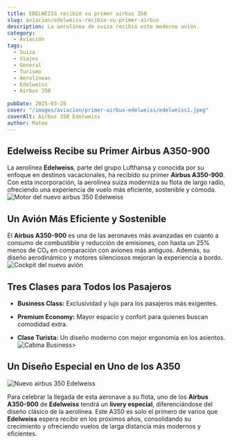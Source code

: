 ```yaml
---
title: EDELWEISS recibió su primer airbus 350
slug: aviacion/edelweiss-recibio-su-primer-airbus
description: La aerolínea de suiza recibió este moderno avión.
category:
  - Aviación
tags:
  - Suiza
  - Viajes
  - General
  - Turismo
  - Aerolíneas 
  - Edelweiss
  - Airbus 350
  
pubDate: 2025-03-28
cover: "/images/aviacion/primer-airbus-edelweiss/edelweiss1.jpeg"
coverAlt: Airbus 350 Edelweiss
author: Mateo
---
```


## Edelweiss Recibe su Primer Airbus A350-900
La aerolínea **Edelweiss**, parte del grupo Lufthansa y conocida por su enfoque en destinos vacacionales, ha recibido su primer **Airbus A350-900**. Con esta incorporación, la aerolínea suiza moderniza su flota de largo radio, ofreciendo una experiencia de vuelo más eficiente, sostenible y cómoda.
<img src="/images/aviacion/primer-airbus-edelweiss/edelweiss2.jpeg" alt="Motor del nuevo airbus 350 Edelweiss">

## Un Avión Más Eficiente y Sostenible
El **Airbus A350-900** es una de las aeronaves más avanzadas en cuanto a consumo de combustible y reducción de emisiones, con hasta un 25% menos de CO₂ en comparación con aviones más antiguos. Además, su diseño aerodinámico y motores silenciosos mejoran la experiencia a bordo.
<img src="/images/aviacion/primer-airbus-edelweiss/edelweiss3.jpeg" alt="Cockpit del nuevo avión">

## Tres Clases para Todos los Pasajeros
* **Business Class:** Exclusividad y lujo para los pasajeros más exigentes.

* **Premium Economy:** Mayor espacio y confort para quienes buscan comodidad extra.

* **Clase Turista:** Un diseño moderno con mejor ergonomía en los asientos.
<img src="/images/aviacion/primer-airbus-edelweiss/edelweiss4.jpeg" alt="Cabina Business">>

## Un Diseño Especial en Uno de los A350
<img src="/images/aviacion/primer-airbus-edelweiss/edelweiss.jpeg" alt="Nuevo airbus 350 Edelweiss">

Para celebrar la llegada de esta aeronave a su flota, uno de los **Airbus A350-900** de **Edelweiss** tendrá un **livery especial**, diferenciándose del diseño clásico de la aerolínea.
Este A350 es solo el primero de varios que **Edelweiss** espera recibir en los próximos años, consolidando su crecimiento y ofreciendo vuelos de larga distancia más modernos y eficientes.